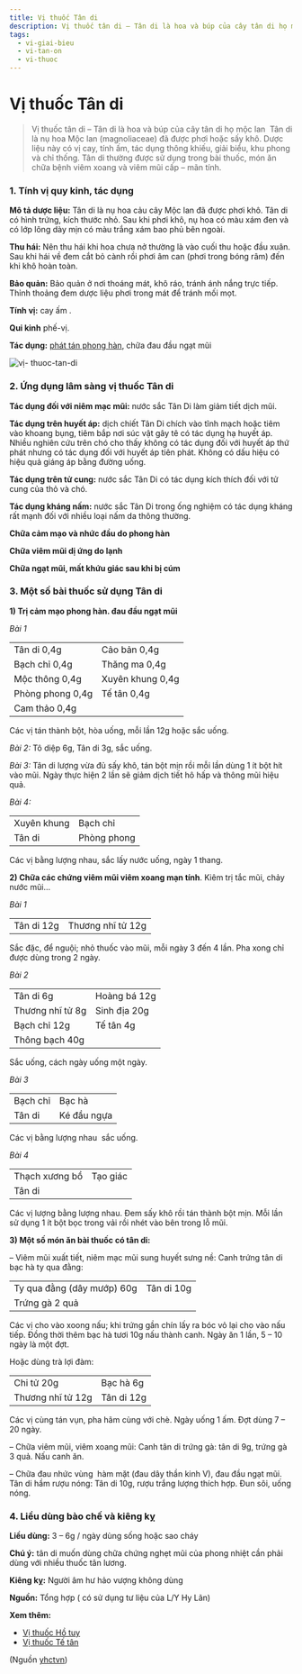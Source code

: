 ```yaml
---
title: Vị thuốc Tân di
description: Vị thuốc tân di – Tân di là hoa và búp của cây tân di họ mộc lan  Tân di là nụ hoa Mộc lan (magnoliaceae) đã được phơi hoặc sấy khô. Dược liệu này có vị cay, tính ấm, tác dụng thông khiếu, giải biểu, khu phong và chỉ thống. Tân di thường được sử dụng trong bài thuốc, món ăn chữa bệnh viêm xoang và viêm mũi cấp – mãn tính.
tags:
  - vi-giai-bieu
  - vi-tan-on
  - vi-thuoc
---
```


# Vị thuốc Tân di 

> Vị thuốc tân di – Tân di là hoa và búp của cây tân di họ mộc lan  Tân di là nụ hoa Mộc lan (magnoliaceae) đã được phơi hoặc sấy khô. Dược liệu này có vị cay, tính ấm, tác dụng thông khiếu, giải biểu, khu phong và chỉ thống. Tân di thường được sử dụng trong bài thuốc, món ăn chữa bệnh viêm xoang và viêm mũi cấp – mãn tính.

### 1. Tính vị quy kinh, tác dụng

**Mô tả dược liệu:** Tân di là nụ hoa cảu cây Mộc lan đã được phơi khô. Tân di có hình trứng, kích thước nhỏ. Sau khi phơi khô, nụ hoa có màu xám đen và có lớp lông dày mịn có màu trắng xám bao phủ bên ngoài.

**Thu hái:** Nên thu hái khi hoa chưa nở thường là vào cuối thu hoặc đầu xuân. Sau khi hái về đem cắt bỏ cành rồi phơi âm can (phơi trong bóng râm) đến khi khô hoàn toàn.

**Bảo quản:** Bảo quản ở nơi thoáng mát, khô ráo, tránh ánh nắng trực tiếp. Thỉnh thoảng đem dược liệu phơi trong mát để tránh mối mọt.

**Tính vị:** cay ấm . 

**Qui kinh** phế-vị.

**Tác dụng:** [phát tán phong hàn](/yhctvn/dai-cuong-thuoc-giai-bieu), chữa đau đầu ngạt mũi

![vị- thuoc-tan-di](/imgs/yhctvn/vi-thuoc-tan-di.jpg)

### 2. Ứng dụng lâm sàng vị thuốc Tân di

**Tác dụng đối với niêm mạc mũi:** nước sắc Tân Di làm giảm tiết dịch mũi.

**Tác dụng trên huyết áp:** dịch chiết Tân Di chích vào tĩnh mạch hoặc tiêm vào khoang bụng, tiêm bắp nơi súc vật gây tê có tác dụng hạ huyết áp. Nhiều nghiên cứu trên chó cho thấy không có tác dụng đối với huyết áp thứ phát nhưng có tác dụng đối với huyết áp tiên phát. Không có dấu hiệu có hiệu quả giáng áp bằng đường uống.

**Tác dụng trên tử cung:** nước sắc Tân Di có tác dụng kích thích đối với tử cung của thỏ và chó.

**Tác dụng kháng nấm:** nước sắc Tân Di trong ống nghiệm có tác dụng kháng rất mạnh đối với nhiều loại nấm da thông thường.

**Chữa cảm mạo và nhức đầu do phong hàn**

**Chữa viêm mũi dị ứng do lạnh**

**Chữa ngạt mũi, mất khứu giác sau khi bị cúm**

### 3. Một số bài thuốc sử dụng Tân di

**1) Trị cảm mạo phong hàn. đau đầu ngạt mũi**

*Bài 1*

|  |  |
| --- | --- |
| Tân di 0,4g | Cảo bản 0,4g |
| Bạch chỉ 0,4g | Thăng ma 0,4g |
| Mộc thông 0,4g | Xuyên khung 0,4g |
| Phòng phong 0,4g | Tế tân 0,4g |
| Cam thảo 0,4g |  |

Các vị tán thành bột, hòa uống, mỗi lần 12g hoặc sắc uống.

*Bài 2:* Tô diệp 6g, Tân di 3g, sắc uống.

*Bài 3:* Tân di lượng vừa đủ sấy khô, tán bột mịn rồi mỗi lần dùng 1 ít bột hít vào mũi. Ngày thực hiện 2 lần sẽ giảm dịch tiết hô hấp và thông mũi hiệu quả.

*Bài 4:*

|  |  |
| --- | --- |
| Xuyên khung | Bạch chỉ |
|  Tân di | Phòng phong |

Các vị bằng lượng nhau, sắc lấy nước uống, ngày 1 thang.

**2) Chữa các chứng viêm mũi viêm xoang mạn tính**. Kiêm trị tắc mũi, chảy nước mũi…

*Bài 1*

|  |  |
| --- | --- |
| Tân di 12g | Thương nhĩ tử 12g |

Sắc đặc, để nguội; nhỏ thuốc vào mũi, mỗi ngày 3 đến 4 lần. Pha xong chỉ được dùng trong 2 ngày.

*Bài 2*

|  |  |
| --- | --- |
| Tân di 6g | Hoàng bá 12g |
| Thương nhĩ tử 8g | Sinh địa 20g |
| Bạch chỉ 12g | Tế tân 4g |
| Thông bạch 40g |  |

Sắc uống, cách ngày uống một ngày.

*Bài 3*

|  |  |
| --- | --- |
| Bạch chỉ | Bạc hà |
| Tân di | Ké đầu ngựa |

Các vị bằng lượng nhau  sắc uống.

*Bài 4*

|  |  |
| --- | --- |
| Thạch xương bồ | Tạo giác |
| Tân di |  |

Các vị lượng bằng lượng nhau. Đem sấy khô rồi tán thành bột mịn. Mỗi lần sử dụng 1 ít bột bọc trong vải rồi nhét vào bên trong lỗ mũi.

**3) Một số món ăn bài thuốc có tân di:**

– Viêm mũi xuất tiết, niêm mạc mũi sung huyết sưng nề: Canh trứng tân di bạc hà ty qua đằng: 

|  |  |
| --- | --- |
| Ty qua đằng (dây mướp) 60g | Tân di 10g |
| Trứng gà 2 quả |  |

Các vị cho vào xoong nấu; khi trứng gần chín lấy ra bóc vỏ lại cho vào nấu tiếp. Đồng thời thêm bạc hà tươi 10g nấu thành canh. Ngày ăn 1 lần, 5 – 10 ngày là một đợt. 

Hoặc dùng trà lợi đàm: 

|  |  |
| --- | --- |
| Chi tử 20g | Bạc hà 6g |
| Thương nhĩ tử 12g | Tân di 12g |

Các vị cùng tán vụn, pha hãm cùng với chè. Ngày uống 1 ấm. Đợt dùng 7 – 20 ngày. 

– Chữa viêm mũi, viêm xoang mũi: Canh tân di trứng gà: tân di 9g, trứng gà 3 quả. Nấu canh ăn. 

– Chữa đau nhức vùng  hàm mặt (đau dây thần kinh V), đau đầu ngạt mũi. Tân di hầm rượu nóng: Tân di 10g, rượu trắng lượng thích hợp. Đun sôi, uống nóng. 

### 4. Liều dùng bào chế và kiêng kỵ

**Liều dùng:** 3 – 6g / ngày dùng sống hoặc sao cháy

**Chú ý:** tân di muốn dùng chữa chứng nghẹt mũi của phong nhiệt cần phải dùng với nhiều thuốc tân lương.

**Kiêng kỵ:** Người âm hư hảo vượng không dùng

**Nguồn:** Tổng hợp ( có sử dụng tư liệu của L/Y Hy Lãn)

**Xem thêm:**

* [Vị thuốc Hồ tuy](/yhctvn/vi-thuoc-ho-tuy)
* [Vị thuốc Tế tân](/yhctvn/vi-thuoc-te-tan)

(Nguồn <a href="https://yhctvn.com/vi-thuoc-tan-di/" target="_blank">yhctvn</a>)
